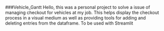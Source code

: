 ###Vehicle_Gantt
Hello, this was a personal project to solve a issue of managing checkout for vehicles at my job. This helps display the checkout process in a visual medium as well as providing tools for adding and deleting entries from the dataframe.
To be used with Streamlit
